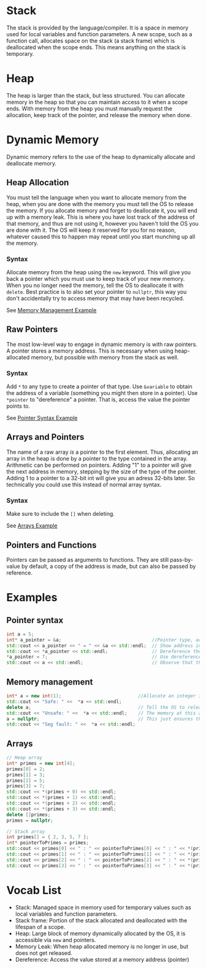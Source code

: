 # Stack
The stack is provided by the language/compiler. It is a space in memory used for local variables and function
parameters. A new scope, such as a function call, allocates space on the stack (a stack frame) which is deallocated 
when the scope ends. This means anything on the stack is temporary.

# Heap
The heap is larger than the stack, but less structured. You can allocate memory in the heap so that you can maintain
access to it when a scope ends. With memory from the heap you must manually request the allocation, keep track of the
pointer, and release the memory when done.

# Dynamic Memory
Dynamic memory refers to the use of the heap to dynamically allocate and deallocate memory.

## Heap Allocation
You must tell the language when you want to allocate memory from the heap, when you are done with the memory you must
tell the OS to release the memory. If you allocate memory and forget to deallocate it, you will end up with a memory
leak. This is where you have lost track of the address of that memory, and thus are not using it, however you haven't
told the OS you are done with it. The OS will keep it reserved for you for no reason, whatever caused this to happen may
repeat until you start munching up all the memory.

### Syntax
Allocate memory from the heap using the `new` keyword. This will give you back a pointer which you must use to keep
track of your new memory. When you no longer need the memory, tell the OS to deallocate it with `delete`. Best practice
is to also set your pointer to `nullptr`, this way you don't accidentally try to access memory that may have been
recycled.

See [Memory Management Example](#memory-management)

## Raw Pointers
The most low-level way to engage in dynamic memory is with raw pointers. A pointer stores a memory address. This is
necessary when using heap-allocated memory, but possible with memory from the stack as well.

### Syntax
Add `*` to any type to create a pointer of that type. Use `&variable` to obtain the address of a variable (something you
might then store in a pointer). Use `*pointer` to "dereference" a pointer. That is, access the value the pointer points
to.

See [Pointer Syntax Example](#pointer-syntax)

## Arrays and Pointers
The name of a raw array *is* a pointer to the first element. Thus, allocating an array in the heap is done by a pointer
to the type contained in the array. Arithmetic can be performed on pointers. Adding "1" to a pointer will give the next
address in memory, stepping by the size of the type of the pointer. Adding 1 to a pointer to a 32-bit int will give you
an adress 32-bits later. So technically you could use this instead of normal array syntax.

### Syntax
Make sure to include the `[]` when deleting.

See [Arrays Example](#arrays)

## Pointers and Functions
Pointers can be passed as arguments to functions. They are still pass-by-value by default, a copy of the address is
made, but can also be passed by reference.

# Examples
## Pointer syntax
```cpp
int a = 5;
int* a_pointer = &a;                                 //Pointer type, accessing the address of a
std::cout << a_pointer << " = " << &a << std::endl;  // Show address in hexadecimal
std::cout << *a_pointer << std::endl;                // Dereference the pointer, giving the value stored at a
*a_pointer = 7;                                      // Use dereference operator to modify value at address
std::cout << a << std::endl;                         // Observe that this has modified the value of a
```

## Memory management
```cpp
int* a = new int(1);                            //Allocate an integer in the heap
std::cout << "Safe: " <<  *a << std::endl;
delete a;                                       // Tell the OS to release the memory at address a
std::cout << "Unsafe: " <<  *a << std::endl;    // The memory at this address may be recycled
a = nullptr;                                    // This just ensures that if you erroneously try to use this pointer, the program will crash
std::cout << "Seg fault: " <<  *a << std::endl;
```

## Arrays
```cpp
// Heap array
int* primes = new int[4];
primes[0] = 2;
primes[1] = 3;
primes[2] = 5;
primes[3] = 7;
std::cout << *(primes + 0) << std::endl;
std::cout << *(primes + 1) << std::endl;
std::cout << *(primes + 2) << std::endl;
std::cout << *(primes + 3) << std::endl;
delete []primes;
primes = nullptr;

// Stack array
int primes[] = { 2, 3, 5, 7 };
int* pointerToPrimes = primes;
std::cout << primes[0] << " : " << pointerToPrimes[0] << " : " << *(primes + 0) << " : " << *(pointerToPrimes + 0) << std::endl;
std::cout << primes[1] << " : " << pointerToPrimes[1] << " : " << *(primes + 1) << " : " << *(pointerToPrimes + 1) << std::endl;
std::cout << primes[2] << " : " << pointerToPrimes[2] << " : " << *(primes + 2) << " : " << *(pointerToPrimes + 2) << std::endl;
std::cout << primes[3] << " : " << pointerToPrimes[3] << " : " << *(primes + 3) << " : " << *(pointerToPrimes + 3) << std::endl;
```

# Vocab List
- Stack: Managed space in memory used for temporary values such as local variables and function parameters.
- Stack frame: Portion of the stack allocated and deallocated with the lifespan of a scope.
- Heap: Large block of memory dynamically allocated by the OS, it is accessible via `new` and pointers.
- Memory Leak: When heap allocated memory is no longer in use, but does not get released.
- Dereference: Access the value stored at a memory address (pointer)


